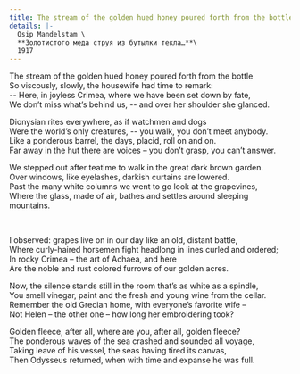 ```yaml
---
title: The stream of the golden hued honey poured forth from the bottle
details: |-
  Osip Mandelstam \
  **Золотистого меда струя из бутылки текла…**\
  1917
---
```

The stream of the golden hued honey poured forth from the bottle\
So viscously, slowly, the housewife had time to remark:\
-- Here, in joyless Crimea, where we have been set down by fate,\
We don’t miss what’s behind us, -- and over her shoulder she glanced.



Dionysian rites everywhere, as if watchmen and dogs\
Were the world’s only creatures, -- you walk, you don’t meet anybody.\
Like a ponderous barrel, the days, placid, roll on and on.\
Far away in the hut there are voices – you don’t grasp, you can’t answer.



We stepped out after teatime to walk in the great dark brown garden.\
Over windows, like eyelashes, darkish curtains are lowered.\
Past the many white columns we went to go look at the grapevines,\
Where the glass, made of air, bathes and settles around sleeping mountains.

 

I observed: grapes live on in our day like an old, distant battle,\
Where curly-haired horsemen fight headlong in lines curled and ordered;\
In rocky Crimea – the art of Achaea, and here\
Are the noble and rust colored furrows of our golden acres.



Now, the silence stands still in the room that’s as white as a spindle,\
You smell vinegar, paint and the fresh and young wine from the cellar.\
Remember the old Grecian home, with everyone’s favorite wife – \
Not Helen – the other one – how long her embroidering took?



Golden fleece, after all, where are you, after all, golden fleece?\
The ponderous waves of the sea crashed and sounded all voyage,\
Taking leave of his vessel, the seas having tired its canvas, \
Then Odysseus returned, when with time and expanse he was full.
